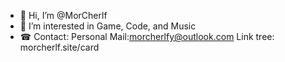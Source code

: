 - 👋 Hi, I’m @MorCherlf
- 👀 I’m interested in Game, Code, and Music
- ☎ Contact: Personal Mail:morcherlfy@outlook.com
Link tree: morcherlf.site/card